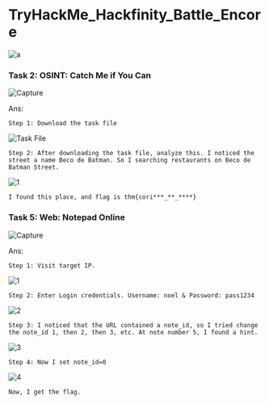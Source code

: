 # TryHackMe_Hackfinity_Battle_Encore

![a](https://github.com/user-attachments/assets/e4d4d3ba-6545-4f53-9be1-06deb7c75aec)

### **Task 2:** OSINT: Catch Me if You Can

![Capture](https://github.com/user-attachments/assets/f53a94c2-c9e7-495e-90be-ab1dea93d877)

Ans: 

	Step 1: Download the task file

![Task File](https://github.com/user-attachments/assets/2286d925-460d-4b5e-9f93-702ef0dda605)

	Step 2: After downloading the task file, analyze this. I noticed the street a name Beco de Batman. So I searching restaurants on Beco de Batman Street.

![1](https://github.com/user-attachments/assets/57109961-f388-4d15-9304-5230898de2fa)

	I found this place, and flag is thm{cori***_**_****}

 
### **Task 5:** Web: Notepad Online

![Capture](https://github.com/user-attachments/assets/146c92f4-839d-4596-bf24-5f8340384b1a)

Ans: 

	Step 1: Visit target IP.

![1](https://github.com/user-attachments/assets/d5a0c6b0-8f55-402f-90cc-3469f10a8352)

	Step 2: Enter Login credentials. Username: noel & Password: pass1234

![2](https://github.com/user-attachments/assets/21efa80f-1737-4f96-8ed9-0ba0412d278e)

	Step 3: I noticed that the URL contained a note_id, so I tried change the note_id 1, then 2, then 3, etc. At note number 5, I found a hint.

![3](https://github.com/user-attachments/assets/77f997d3-8bdd-4ee5-9370-8f276962f69b)

	Step 4: Now I set note_id=0

![4](https://github.com/user-attachments/assets/bbc37aec-94fb-4650-be9c-9d887c836bcd)

	Now, I get the flag.

